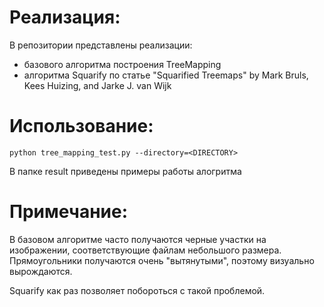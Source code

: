 # Реализация:

В репозитории представлены реализации:
* базового алгоритма построения TreeMapping
* алгоритма Squarify по статье "Squarified Treemaps" by Mark Bruls, Kees Huizing, and Jarke J. van Wijk

# Использование:

```
python tree_mapping_test.py --directory=<DIRECTORY>
```

В папке result приведены примеры работы алогритма

# Примечание:
В базовом алгоритме часто получаются черные участки на изображении, соответствующие файлам небольшого размера. 
Прямоугольники получаются очень "вытянутыми", поэтому визуально вырождаются.

Squarify как раз позволяет побороться с такой проблемой.